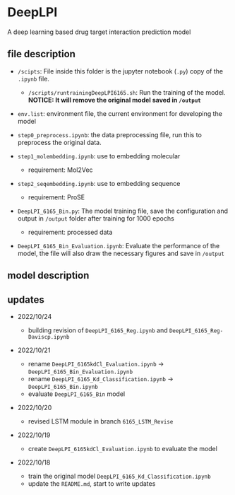 # DeepLPI
A deep learning based drug target interaction prediction model

## file description

+ `/scipts`: File inside this folder is the jupyter notebook (`.py`) copy of the `.ipynb` file. 

    + `/scripts/runtrainingDeepLPI6165.sh`: Run the training of the model. **NOTICE: It will remove the original model saved in `/output`**

+ `env.list`: environment file, the current environment for developing the model

+ `step0_preprocess.ipynb`: the data preprocessing file, run this to preprocess the original data.

+ `step1_molembedding.ipynb`: use to embedding molecular

    + requirement: Mol2Vec

+ `step2_seqembedding.ipynb`: use to embedding sequence

    + requirement: ProSE

+ `DeepLPI_6165_Bin.py`: The model training file, save the configuration and output in `/output` folder after training for 1000 epochs

    + requirement: processed data

+  `DeepLPI_6165_Bin_Evaluation.ipynb`: Evaluate the performance of the model, the file will also draw the necessary figures and save in `/output`

## model description

## updates

+ 2022/10/24
    + building revision of `DeepLPI_6165_Reg.ipynb` and `DeepLPI_6165_Reg-Daviscp.ipynb`

+ 2022/10/21
    + rename `DeepLPI_6165kdCl_Evaluation.ipynb` -> `DeepLPI_6165_Bin_Evaluation.ipynb`
    + rename `DeepLPI_6165_Kd_Classification.ipynb` -> `DeepLPI_6165_Bin.ipynb`
    + evaluate `DeepLPI_6165_Bin` model

+ 2022/10/20
    + revised LSTM module in branch `6165_LSTM_Revise`

+ 2022/10/19
    + create `DeepLPI_6165kdCl_Evaluation.ipynb` to evaluate the model

+ 2022/10/18
    + train the original model `DeepLPI_6165_Kd_Classification.ipynb`
    + update the `README.md`, start to write updates